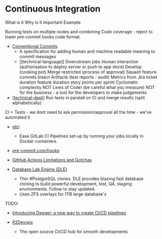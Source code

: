 Continuous Integration
======================

What is it
Why is it important
Example

Running tests on multiple nodes and combining
Code coverage - reject to lower
pre-commit hooks
code format
* [Conventional Commits](https://www.conventionalcommits.org/)
    * A specification for adding human and machine readable meaning to commit messages
    * [[technical-language]]
Downstream jobs
Human interaction (authorisation to deploy server or push to app store)
Develop (cooking pot)
Merge restricted (process of approval)
Squash feature commits
    bisect
Artifacts (test reports - audit)
Metrics from Jira
    ticket duration
    feature duration
    story points per sprint
    Cyclomatic complexity
    NOT Lines of Code! (be careful what you measure)
    NOT for the business - a tool for the developers to make judgements
* [[technical-dept]]
Run tests in paralall on CI and merge results (split alphabetically)

CI + Tests - we dont need to ask permission/approval all the time - we've automated it


* [glci](https://github.com/mdubourg001/glci)
    * Ease GitLab CI Pipelines set-up by running your jobs locally in Docker containers.
* [pre-commit.com/hooks](https://pre-commit.com/hooks.html)
* [GitHub Actions Limitations and Gotchas](https://www.cbui.dev/github-actions-limitations-and-gotchas/)

* [Database Lab Engine (DLE)](https://github.com/postgres-ai/database-lab-engine)
    * Thin #PostgreSQL clones. DLE provides blazing fast database cloning to build powerful development, test, QA, staging environments. Follow to stay updated.
    * Uses ZFS overlays for 1TB large database's


TODO: 
* [Introducing Dagger: a new way to create CI/CD pipelines](https://dagger.io/blog/public-launch-announcement)

* [R2Devops](https://r2devops.io/)
    * The open source CI/CD hub for smooth developments

[//begin]: # "Autogenerated link references for markdown compatibility"
[technical-dept]: technical-dept.md "Technical Dept"
[//end]: # "Autogenerated link references"